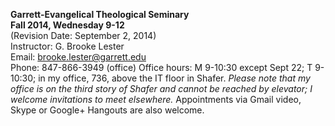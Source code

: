 **Garrett-Evangelical Theological Seminary**  
**Fall 2014, Wednesday 9-12**  
(Revision Date: September 2, 2014)  
Instructor: G. Brooke Lester  
Email: brooke.lester@garrett.edu  
Phone: 847-866-3949 (office)
Office hours: M 9-10:30 except Sept 22; T 9-10:30; in my office, 736, above the IT floor in Shafer. _Please note that my office is on the third story of Shafer and cannot be reached by elevator; I welcome invitations to meet elsewhere._ Appointments via Gmail video, Skype or Google+ Hangouts are also welcome. 
